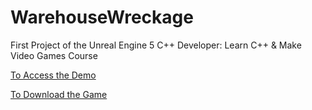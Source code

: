 # WarehouseWreckage
 First Project of the Unreal Engine 5 C++ Developer: Learn C++ & Make Video Games Course
 
 [To Access the Demo](https://youtu.be/Tijtn4NGrGI)

 [To Download the Game](https://gcanidemir.itch.io/warehousewreckage)
